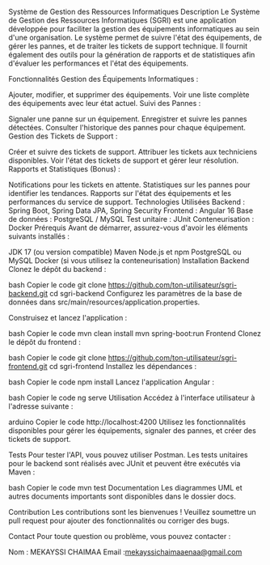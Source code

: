 Système de Gestion des Ressources Informatiques
Description
Le Système de Gestion des Ressources Informatiques (SGRI) est une application développée pour faciliter la gestion des équipements informatiques au sein d'une organisation. Le système permet de suivre l'état des équipements, de gérer les pannes, et de traiter les tickets de support technique. Il fournit également des outils pour la génération de rapports et de statistiques afin d'évaluer les performances et l'état des équipements.

Fonctionnalités
Gestion des Équipements Informatiques :

Ajouter, modifier, et supprimer des équipements.
Voir une liste complète des équipements avec leur état actuel.
Suivi des Pannes :

Signaler une panne sur un équipement.
Enregistrer et suivre les pannes détectées.
Consulter l'historique des pannes pour chaque équipement.
Gestion des Tickets de Support :

Créer et suivre des tickets de support.
Attribuer les tickets aux techniciens disponibles.
Voir l'état des tickets de support et gérer leur résolution.
Rapports et Statistiques (Bonus) :

Notifications pour les tickets en attente.
Statistiques sur les pannes pour identifier les tendances.
Rapports sur l'état des équipements et les performances du service de support.
Technologies Utilisées
Backend : Spring Boot, Spring Data JPA, Spring Security
Frontend : Angular 16
Base de données : PostgreSQL / MySQL
Test unitaire : JUnit
Conteneurisation : Docker
Prérequis
Avant de démarrer, assurez-vous d'avoir les éléments suivants installés :

JDK 17 (ou version compatible)
Maven
Node.js et npm
PostgreSQL ou MySQL
Docker (si vous utilisez la conteneurisation)
Installation
Backend
Clonez le dépôt du backend :

bash
Copier le code
git clone https://github.com/ton-utilisateur/sgri-backend.git
cd sgri-backend
Configurez les paramètres de la base de données dans src/main/resources/application.properties.

Construisez et lancez l'application :

bash
Copier le code
mvn clean install
mvn spring-boot:run
Frontend
Clonez le dépôt du frontend :

bash
Copier le code
git clone https://github.com/ton-utilisateur/sgri-frontend.git
cd sgri-frontend
Installez les dépendances :

bash
Copier le code
npm install
Lancez l'application Angular :

bash
Copier le code
ng serve
Utilisation
Accédez à l'interface utilisateur à l'adresse suivante :

arduino
Copier le code
http://localhost:4200
Utilisez les fonctionnalités disponibles pour gérer les équipements, signaler des pannes, et créer des tickets de support.

Tests
Pour tester l'API, vous pouvez utiliser Postman. Les tests unitaires pour le backend sont réalisés avec JUnit et peuvent être exécutés via Maven :

bash
Copier le code
mvn test
Documentation
Les diagrammes UML et autres documents importants sont disponibles dans le dossier docs.

Contribution
Les contributions sont les bienvenues ! Veuillez soumettre un pull request pour ajouter des fonctionnalités ou corriger des bugs.

Contact
Pour toute question ou problème, vous pouvez contacter :

Nom : MEKAYSSI CHAIMAA
Email :mekayssichaimaaenaa@gmail.com
